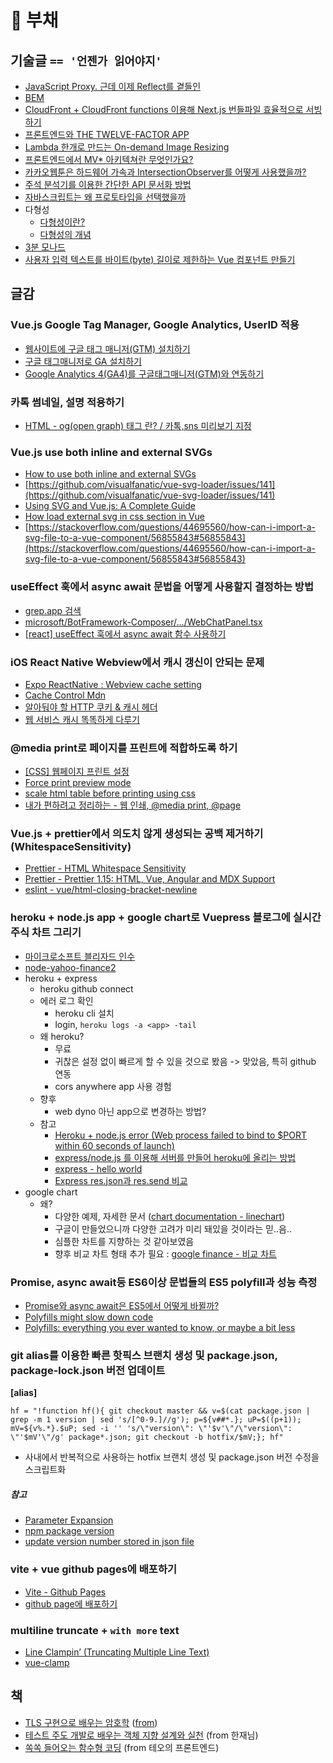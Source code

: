 # 🧱 부채

## 기술글 `== '언젠가 읽어야지'`
- [JavaScript Proxy. 근데 이제 Reflect를 곁들인](https://meetup.toast.com/posts/302)
- [BEM](http://getbem.com/naming/)
- [CloudFront + CloudFront functions 이용해 Next.js 번들파일 효율적으로 서빙하기](https://medium.com/wantedjobs/cloudfront-cloudfront-functions-%EC%9D%B4%EC%9A%A9%ED%95%98%EC%97%AC-next-js-%EB%B2%88%EB%93%A4%ED%8C%8C%EC%9D%BC-%ED%9A%A8%EC%9C%A8%EC%A0%81%EC%9C%BC%EB%A1%9C-%EC%84%9C%EB%B9%99%ED%95%98%EA%B8%B0-9ccc0541e406)
- [프론트엔드와 THE TWELVE-FACTOR APP](https://fe-developers.kakaoent.com/2021/211125-create-12factor-app-with-nextjs/)
- [Lambda 한개로 만드는 On-demand Image Resizing](https://engineering.huiseoul.com/lambda-%ED%95%9C%EA%B0%9C%EB%A1%9C-%EB%A7%8C%EB%93%9C%EB%8A%94-on-demand-image-resizing-d48167cc1c31)
- [프론트엔드에서 MV* 아키텍쳐란 무엇인가요?](https://velog.io/@teo/%ED%94%84%EB%A1%A0%ED%8A%B8%EC%97%94%EB%93%9C%EC%97%90%EC%84%9C-MV-%EC%95%84%ED%82%A4%ED%85%8D%EC%B3%90%EB%9E%80-%EB%AC%B4%EC%97%87%EC%9D%B8%EA%B0%80%EC%9A%94)
- [카카오웹툰은 하드웨어 가속과 IntersectionObserver를 어떻게 사용했을까?](https://fe-developers.kakaoent.com/2021/211202-gpu-intersection-observer/?fbclid=IwAR24RhzOELcG2lm1JuVoA1VGsS1omARHM2Kv9bN0QW1eVea1CcoKU0LX3_Q)
- [주석 분석기를 이용한 간단한 API 문서화 방법](https://engineering.linecorp.com/ko/blog/comments-parsing-api-documentation/)
- [자바스크립트는 왜 프로토타입을 선택했을까](https://medium.com/@limsungmook/%EC%9E%90%EB%B0%94%EC%8A%A4%ED%81%AC%EB%A6%BD%ED%8A%B8%EB%8A%94-%EC%99%9C-%ED%94%84%EB%A1%9C%ED%86%A0%ED%83%80%EC%9E%85%EC%9D%84-%EC%84%A0%ED%83%9D%ED%96%88%EC%9D%84%EA%B9%8C-997f985adb42)
- 다형성
  - [다형성이란?](https://tecoble.techcourse.co.kr/post/2020-10-27-polymorphism/)
  - [다형성의 개념](http://www.tcpschool.com/java/java_polymorphism_concept)
- [3분 모나드](https://overcurried.com/3%EB%B6%84%20%EB%AA%A8%EB%82%98%EB%93%9C/)
- [사용자 입력 텍스트를 바이트(byte) 길이로 제한하는 Vue 컴포넌트 만들기](https://meetup.toast.com/posts/319)

## 글감

### Vue.js Google Tag Manager, Google Analytics, UserID 적용

- [웹사이트에 구글 태그 매니저(GTM) 설치하기](https://nohze.com/mkt/gtm02_GTMInstall/)
- [구글 태그매니저로 GA 설치하기](https://nohze.com/mkt/gtm03_GAInstall/)
- [Google Analytics 4(GA4)를 구글태그매니저(GTM)와 연동하기 ](https://finedata.tistory.com/23)

### 카톡 썸네일, 설명 적용하기

- [HTML - og(open graph) 태그 란? / 카톡,sns 미리보기 지정](https://gocoder.tistory.com/315)

### Vue.js use both inline and external SVGs
- [How to use both inline and external SVGs](https://vue-svg-loader.js.org/faq.html#how-to-use-both-inline-and-external-svgs)
- [https://github.com/visualfanatic/vue-svg-loader/issues/141](https://github.com/visualfanatic/vue-svg-loader/issues/141)
- [Using SVG and Vue.js: A Complete Guide](https://blog.logrocket.com/using-svg-and-vue-js-a-complete-guide/)
- [How load external svg in css section in Vue](https://stackoverflow.com/questions/59176312/how-load-external-svg-in-css-section-in-vue)
- [https://stackoverflow.com/questions/44695560/how-can-i-import-a-svg-file-to-a-vue-component/56855843#56855843](https://stackoverflow.com/questions/44695560/how-can-i-import-a-svg-file-to-a-vue-component/56855843#56855843)

### useEffect 훅에서 async await 문법을 어떻게 사용할지 결정하는 방법

- [grep.app 검색](https://grep.app/search?q=useEffect%5C%28%28.%7C%5Cs%7C%5Cn%29%2A%3Fasync&regexp=true&case=true&filter[lang][0]=JSX&filter[lang][1]=TSX)
- [microsoft/BotFramework-Composer/.../WebChatPanel.tsx](https://github.com/microsoft/BotFramework-Composer/blob/main/Composer/packages/client/src/components/WebChat/WebChatPanel.tsx)
- [[react] useEffect 훅에서 async await 함수 사용하기](https://velog.io/@he0_077/useEffect-%ED%9B%85%EC%97%90%EC%84%9C-async-await-%ED%95%A8%EC%88%98-%EC%82%AC%EC%9A%A9%ED%95%98%EA%B8%B0)

### iOS React Native Webview에서 캐시 갱신이 안되는 문제

- [Expo ReactNative :  Webview cache setting](https://blog.naver.com/PostView.naver?blogId=zizimoos&logNo=222324680030&categoryNo=51&parentCategoryNo=0&viewDate=&currentPage=1&postListTopCurrentPage=1&from=postView&userTopListOpen=true&userTopListCount=5&userTopListManageOpen=false&userTopListCurrentPage=1)
- [Cache Control Mdn](https://developer.mozilla.org/en-US/docs/Web/HTTP/Headers/Cache-Control)
- [알아둬야 할 HTTP 쿠키 & 캐시 헤더](https://www.zerocho.com/category/HTTP/post/5b594dd3c06fa2001b89feb9)
- [웹 서비스 캐시 똑똑하게 다루기](https://toss.tech/article/smart-web-service-cache)

### @media print로 페이지를 프린트에 적합하도록 하기

- [[CSS] 웹페이지 프린트 설정](https://studyhardgogo.tistory.com/148)
- [Force print preview mode](https://developer.chrome.com/docs/devtools/css/print-preview/)
- [scale html table before printing using css](https://stackoverflow.com/questions/28757370/scale-html-table-before-printing-using-css)
- [내가 편하려고 정리하는 - 웹 인쇄, @media print, @page](https://velog.io/@may54ther/%EB%82%B4%EA%B0%80-%ED%8E%B8%ED%95%98%EB%A0%A4%EA%B3%A0-%EC%A0%95%EB%A6%AC%ED%95%98%EB%8A%94-%EC%9D%B8%EC%87%84-%EA%B4%80%EB%A0%A8-CSS)

### Vue.js + prettier에서 의도치 않게 생성되는 공백 제거하기 (WhitespaceSensitivity)

- [Prettier - HTML Whitespace Sensitivity](https://prettier.io/docs/en/options.html#html-whitespace-sensitivity)
- [Prettier - Prettier 1.15: HTML, Vue, Angular and MDX Support](https://prettier.io/blog/2018/11/07/1.15.0.html#whitespace-sensitive-formatting)
- [eslint - vue/html-closing-bracket-newline](https://eslint.vuejs.org/rules/html-closing-bracket-newline.html)

### heroku + node.js app + google chart로 Vuepress 블로그에 실시간 주식 차트 그리기

- [마이크로소프트 블리자드 인수](https://news.hada.io/topic?id=5784&utm_source=slack&utm_medium=bot&utm_campaign=TLS6AUE2K)
- [node-yahoo-finance2](https://github.com/gadicc/node-yahoo-finance2)
- heroku + express
  - heroku github connect
  - 에러 로그 확인
    - heroku cli 설치
    - login, `heroku logs -a <app> -tail`
  - 왜 heroku?
    - 무료
    - 귀찮은 설정 없이 빠르게 할 수 있을 것으로 봤음 -> 맞았음, 특히 github 연동
    - cors anywhere app 사용 경험
  - 향후
    - web dyno 아닌 app으로 변경하는 방법?
  - 참고
    - [Heroku + node.js error (Web process failed to bind to $PORT within 60 seconds of launch)](https://stackoverflow.com/questions/15693192/heroku-node-js-error-web-process-failed-to-bind-to-port-within-60-seconds-of)
    - [express/node.js 를 이용해 서버를 만들어 heroku에 올리는 방법](https://medium.com/@yoobi55/express-node-js-%EB%A5%BC-%EC%9D%B4%EC%9A%A9%ED%95%B4-%EC%84%9C%EB%B2%84%EB%A5%BC-%EB%A7%8C%EB%93%A4%EC%96%B4-heroku%EC%97%90-%EC%98%AC%EB%A6%AC%EB%8A%94-%EB%B0%A9%EB%B2%95-3a5134fc8743)
    - [express - hello world](https://expressjs.com/en/starter/hello-world.html)
    - [Express res.json과 res.send 비교](https://haeguri.github.io/2018/12/30/compare-response-json-send-func/)
- google chart
  - 왜?
    - 다양한 예제, 자세한 문서 ([chart documentation - linechart](https://developers.google.com/chart/interactive/docs/gallery/linechart?hl=en))
    - 구글이 만들었으니까 다양한 고려가 미리 돼있을 것이라는 믿..음..
    - 심플한 차트를 지향하는 것 같아보였음
    - 향후 비교 차트 형태 추가 필요 : [google finance - 비교 차트](https://www.google.com/finance/quote/AAPL:NASDAQ?comparison=NASDAQ%3ATSLA%2CNASDAQ%3AAMZN)
    
### Promise, async await등 ES6이상 문법들의 ES5 polyfill과 성능 측정

- [Promise와 async await은 ES5에서 어떻게 바뀔까?](https://velog.io/@ansrjsdn/Promise%EC%99%80-async-await%EC%9D%80-ES5%EC%97%90%EC%84%9C-%EC%96%B4%EB%96%BB%EA%B2%8C-%EB%B0%94%EB%80%94%EA%B9%8C)
- [Polyfills might slow down code](https://doctorderek.medium.com/polyfills-might-slow-down-code-5c7dfe6c7e40)
- [Polyfills: everything you ever wanted to know, or maybe a bit less](https://medium.com/hackernoon/polyfills-everything-you-ever-wanted-to-know-or-maybe-a-bit-less-7c8de164e423)

### git alias를 이용한 빠른 핫픽스 브랜치 생성 및 package.json, package-lock.json 버전 업데이트

**[alias]**

`hf = "!function hf(){ git checkout master && v=$(cat package.json | grep -m 1 version | sed 's/[^0-9.]//g'); p=${v##*.}; uP=$((p+1)); mV=${v%.*}.$uP; sed -i '' 's/\"version\": \"'$v'\"/\"version\": \"'$mV'\"/g' package*.json; git checkout -b hotfix/$mV;}; hf"`

- 사내에서 반복적으로 사용하는 hotfix 브랜치 생성 및 package.json 버전 수정을 스크립트화

##### 참고

- [Parameter Expansion](https://mug896.github.io/bash-shell/exp_and_sub/parameter_expansion.html)
- [npm package version](https://gist.github.com/DarrenN/8c6a5b969481725a4413?permalink_comment_id=3772203#gistcomment-3772203)
- [update version number stored in json file](https://stackoverflow.com/questions/36402167/update-version-number-stored-in-json-file/36404244#36404244)

### vite + vue github pages에 배포하기

- [Vite - Github Pages](https://vitejs.dev/guide/static-deploy.html#github-pages)
- [github page에 배포하기](https://junilhwang.github.io/TIL/Vuepress/Deploy/#github-page%E1%84%8B%E1%85%A6-%E1%84%87%E1%85%A2%E1%84%91%E1%85%A9%E1%84%92%E1%85%A1%E1%84%80%E1%85%B5)

### multiline truncate + `with more` text

- [Line Clampin’ (Truncating Multiple Line Text)](https://css-tricks.com/line-clampin/)
- [vue-clamp](https://github.com/Justineo/vue-clamp)

## 책

- [TLS 구현으로 배우는 암호학](http://www.kyobobook.co.kr/product/detailViewKor.laf?ejkGb=KOR&mallGb=KOR&barcode=9791161754284&orderClick=LEa&Kc=) ([from](https://www.facebook.com/hika00/posts/5234521349896615))
- [테스트 주도 개발로 배우는 객체 지향 설계와 실천](http://www.kyobobook.co.kr/product/detailViewKor.laf?mallGb=KOR&ejkGb=KOR&barcode=9788966260836) (from 한재님)
- [쏙쏙 들어오는 함수형 코딩](http://www.kyobobook.co.kr/product/detailViewKor.laf?ejkGb=KOR&mallGb=KOR&barcode=9791191600759&orderClick=LAG&Kc=) (from 테오의 프론트엔드)
